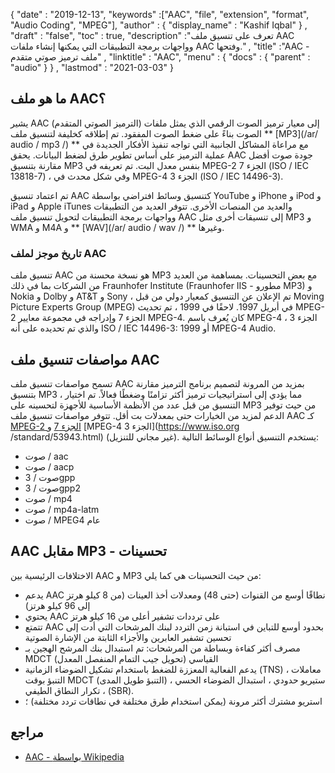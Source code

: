 {
  "date" : "2019-12-13",
  "keywords" :["AAC", "file", "extension", "format", "Audio Coding", "MPEG"],
  "author" : {
    "display_name" : "Kashif Iqbal"
} ,
  "draft" : "false",
  "toc" : true,
  "description" :"تعرف على تنسيق ملف AAC وواجهات برمجة التطبيقات التي يمكنها إنشاء ملفات AAC وفتحها." ,
  "title" :"AAC - ملف ترميز صوتي متقدم" ,
  "linktitle" : "AAC",
  "menu" : {
    "docs" : {
      "parent" : "audio"
}
} ,
  "lastmod" : "2021-03-03"
}

## ما هو ملف AAC؟

يشير AAC (الترميز الصوتي المتقدم) إلى معيار ترميز الصوت الرقمي الذي يمثل ملفات الصوت بناءً على ضغط الصوت المفقود. تم إطلاقه كخليفة لتنسيق ملف ** [MP3](/ar/ audio / mp3 /) ** مع مراعاة المشاكل الجانبية التي تواجه تنفيذ الأفكار الجديدة في عملية الترميز على أساس تطوير طرق لضغط البيانات. يحقق AAC جودة صوت أفضل مقارنة بتنسيق MP3 بنفس معدل البت. تم تعريفه في MPEG-2 الجزء 7 (ISO / IEC 13818-7) ، وفي شكل محدث في MPEG-4 الجزء 3 (ISO / IEC 14496-3).

تم اعتماد تنسيق AAC كتنسيق وسائط افتراضي بواسطة YouTube و iPhone و iPod و iPad و Apple iTunes والعديد من المنصات الأخرى. تتوفر العديد من التطبيقات وواجهات برمجة التطبيقات لتحويل تنسيق ملف AAC إلى تنسيقات أخرى مثل MP3 و WMA و M4A و ** [WAV](/ar/ audio / wav /) ** وغيرها.

### تاريخ موجز لملف AAC

تنسيق ملف AAC هو نسخة محسنة من MP3 مع بعض التحسينات. بمساهمة من العديد من الشركات بما في ذلك Fraunhofer Institute (Fraunhofer IIS - مطورو MP3) و Nokia و Dolby و AT&T و Sony ، تم الإعلان عن التنسيق كمعيار دولي من قبل Moving Picture Experts Group (MPEG) في أبريل 1997. لاحقًا في 1999 ، تم تحديث MPEG-2 الجزء 7 وإدراجه في مجموعة معايير MPEG-4. كان يُعرف باسم MPEG-4 الجزء 3 ، والذي تم تحديده على أنه ISO / IEC 14496-3: 1999 أو MPEG-4 Audio.

## مواصفات تنسيق ملف AAC

تسمح مواصفات تنسيق ملف AAC بمزيد من المرونة لتصميم برنامج الترميز مقارنة بتنسيق MP3 ، مما يؤدي إلى استراتيجيات ترميز أكثر تزامنًا وضغطًا فعالاً. تم اختيار التنسيق من قبل عدد من الأنظمة الأساسية للأجهزة لتحسينه على MP3 من حيث توفير الدعم لمزيد من الخيارات حتى بمعدلات بت أقل. تتوفر مواصفات تنسيق ملف AAC كـ [MPEG-2 الجزء 7](https://www.iso.org/standard/43345.html) و [MPEG-4 الجزء 3](https://www.iso.org /standard/53943.html) (غير مجاني للتنزيل). يستخدم التنسيق أنواع الوسائط التالية:

* صوت / aac
* صوت / aacp
* صوت / 3gpp
* صوت / 3gpp2
* صوت / mp4
* صوت / mp4a-latm
* صوت / MPEG4 عام

## AAC مقابل MP3 - تحسينات ##

الاختلافات الرئيسية بين AAC و MP3 من حيث التحسينات هي كما يلي:

* يدعم AAC نطاقًا أوسع من القنوات (حتى 48) ومعدلات أخذ العينات (من 8 كيلو هرتز إلى 96 كيلو هرتز)
* يحتوي AAC على ترددات تشفير أعلى من 16 كيلو هرتز
* تتمتع AAC بحدود أوسع للتباين في استبانة زمن التردد لبنك المرشحات التي أدت إلى تحسين تشفير العابرين والأجزاء الثابتة من الإشارة الصوتية
* مصرف أكثر كفاءة وبساطة من المرشحات: تم استبدال بنك المرشح الهجين بـ MDCT القياسي (تحويل جيب التمام المنفصل المعدل)
* يدعم الفعالية المعززة للضغط باستخدام تشكيل الضوضاء الزمانية (TNS) ، معاملات التنبؤ بوقت MDCT (التنبؤ طويل المدى) ، ستيريو حدودي ، استبدال الضوضاء الحسي ، تكرار النطاق الطيفي (SBR).
* استريو مشترك أكثر مرونة (يمكن استخدام طرق مختلفة في نطاقات تردد مختلفة) ؛

## مراجع ##

* [AAC - بواسطة Wikipedia](https://en.wikipedia.org/wiki/Advanced_Audio_Coding)


